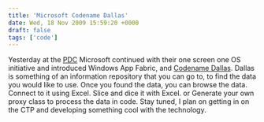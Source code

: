 ```yaml
---
title: 'Microsoft Codename Dallas'
date: Wed, 18 Nov 2009 15:59:20 +0000
draft: false
tags: ['code']
---
```


Yesterday at the [PDC](http://microsoftpdc.com) Microsoft continued with their one screen one OS initiative and introduced Windows App Fabric, and [Codename Dallas](http://www.pinpoint.com/en-US/Dallas). Dallas is something of an information repository that you can go to, to find the data you would like to use. Once you found the data, you can browse the data. Connect to it using Excel. Slice and dice it with Excel. or Generate your own proxy class to process the data in code. Stay tuned, I plan on getting in on the CTP and developing something cool with the technology.
